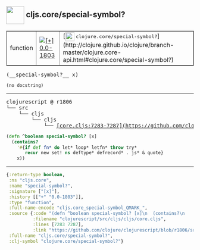 ## <img width="48px" valign="middle" src="http://i.imgur.com/Hi20huC.png"> cljs.core/special-symbol?

 <table border="1">
<tr>
<td>function</td>
<td><a href="https://github.com/cljsinfo/api-refs/tree/0.0-1803"><img valign="middle" alt="[+] 0.0-1803" src="https://img.shields.io/badge/+-0.0--1803-lightgrey.svg"></a> </td>
<td>
[<img height="24px" valign="middle" src="http://i.imgur.com/1GjPKvB.png"> <samp>clojure.core/special-symbol?</samp>](http://clojure.github.io/clojure/branch-master/clojure.core-api.html#clojure.core/special-symbol?)
</td>
</tr>
</table>

 <samp>
(__special-symbol?__ x)<br>
</samp>

```
(no docstring)
```

---

 <pre>
clojurescript @ r1806
└── src
    └── cljs
        └── cljs
            └── <ins>[core.cljs:7283-7287](https://github.com/clojure/clojurescript/blob/r1806/src/cljs/cljs/core.cljs#L7283-L7287)</ins>
</pre>

```clj
(defn ^boolean special-symbol? [x]
  (contains?
    '#{if def fn* do let* loop* letfn* throw try*
       recur new set! ns deftype* defrecord* . js* & quote}
    x))
```


---

```clj
{:return-type boolean,
 :ns "cljs.core",
 :name "special-symbol?",
 :signature ["[x]"],
 :history [["+" "0.0-1803"]],
 :type "function",
 :full-name-encode "cljs.core_special-symbol_QMARK_",
 :source {:code "(defn ^boolean special-symbol? [x]\n  (contains?\n    '#{if def fn* do let* loop* letfn* throw try*\n       recur new set! ns deftype* defrecord* . js* & quote}\n    x))",
          :filename "clojurescript/src/cljs/cljs/core.cljs",
          :lines [7283 7287],
          :link "https://github.com/clojure/clojurescript/blob/r1806/src/cljs/cljs/core.cljs#L7283-L7287"},
 :full-name "cljs.core/special-symbol?",
 :clj-symbol "clojure.core/special-symbol?"}

```
